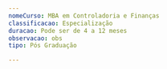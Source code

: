 ```yaml
---
nomeCurso: MBA em Controladoria e Finanças
classificacao: Especialização
duracao: Pode ser de 4 a 12 meses
observacao: obs
tipo: Pós Graduação

---
```


